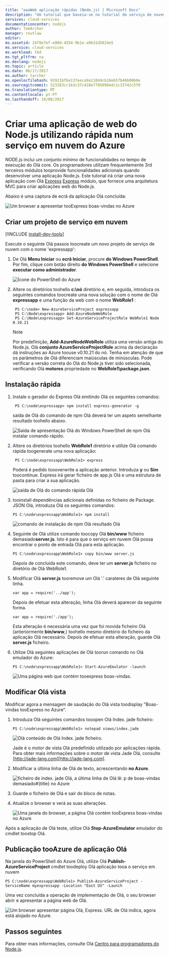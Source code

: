 ```yaml
---
title: "aaaWeb aplicação rápidas (Node.js) | Microsoft Docs"
description: "Um tutorial que baseia-se no tutorial de serviço de nuvem Olá e demonstra como toouse Olá módulo rápida."
services: cloud-services
documentationcenter: nodejs
author: TomArcher
manager: routlaw
editor: 
ms.assetid: 24f8e7ef-e90d-4554-9b1e-a9b31d5824e5
ms.service: cloud-services
ms.workload: tbd
ms.tgt_pltfrm: na
ms.devlang: nodejs
ms.topic: article
ms.date: 08/17/2017
ms.author: tarcher
ms.openlocfilehash: 91921bfbe137eeca9a110d4cb18eb57b46b0060e
ms.sourcegitcommit: 523283cc1b3c37c428e77850964dc1c33742c5f0
ms.translationtype: MT
ms.contentlocale: pt-PT
ms.lasthandoff: 10/06/2017
---
```

# <a name="build-a-nodejs-web-application-using-express-on-an-azure-cloud-service"></a>Criar uma aplicação de web do Node.js utilizando rápida num serviço em nuvem do Azure
NODE.js inclui um conjunto mínimo de funcionalidades no tempo de execução do Olá core.
Os programadores utilizam frequentemente 3rd terceiros módulos tooprovide funcionalidades adicionais quando desenvolver uma aplicação Node.js. Este tutorial irá criar uma nova aplicação com Olá [Express] [ Express] módulo, que fornece uma arquitetura MVC para criar aplicações web do Node.js.

Abaixo é uma captura de ecrã da aplicação Olá concluída:

![Um browser a apresentar tooExpress boas-vindas no Azure](./media/cloud-services-nodejs-develop-deploy-express-app/node36.png)

## <a name="create-a-cloud-service-project"></a>Criar um projeto de serviço em nuvem
[!INCLUDE [install-dev-tools](../../includes/install-dev-tools.md)]

Execute o seguinte Olá passos toocreate um novo projeto de serviço de nuvem com o nome 'expressapp':

1. De Olá **Menu Iniciar** ou **ecrã Iniciar**, procure **do Windows PowerShell**. Por fim, clique com botão direito **do Windows PowerShell** e selecione **executar como administrador**.
   
    ![Ícone do PowerShell do Azure](./media/cloud-services-nodejs-develop-deploy-express-app/azure-powershell-start.png)
2. Altere os diretórios toohello **c:\\nó** diretório e, em seguida, introduza os seguintes comandos toocreate uma nova solução com o nome de Olá **expressapp** e uma função da web com o nome **WebRole1** :
   
        PS C:\node> New-AzureServiceProject expressapp
        PS C:\Node\expressapp> Add-AzureNodeWebRole
        PS C:\Node\expressapp> Set-AzureServiceProjectRole WebRole1 Node 0.10.21
   
    > [!NOTE]
    > Por predefinição, **Add-AzureNodeWebRole** utiliza uma versão antiga do Node.js. Olá **conjunto AzureServiceProjectRole** acima da declaração dá instruções ao Azure toouse v0.10.21 do nó.  Tenha em atenção de que os parâmetros de Olá diferenciam maiúsculas de minúsculas.  Pode verificar a versão correta do Olá do Node.js tiver sido selecionada, verificando Olá **motores** propriedade no **WebRole1\package.json**.
    > 
    > 

## <a name="install-express"></a>Instalação rápida
1. Instale o gerador do Express Olá emitindo Olá os seguintes comandos:
   
        PS C:\node\expressapp> npm install express-generator -g
   
    saída de Olá do comando de npm Olá deverá ter um aspeto semelhante resultado toohello abaixo. 
   
    ![Saída de apresentação Olá do Windows PowerShell de npm Olá instalar comando rápido.](./media/cloud-services-nodejs-develop-deploy-express-app/express-g.png)
2. Altere os diretórios toohello **WebRole1** diretório e utilize Olá comando rápida toogenerate uma nova aplicação:
   
        PS C:\node\expressapp\WebRole1> express
   
    Poderá é pedido toooverwrite a aplicação anterior. Introduza **y** ou **Sim** toocontinue. Express irá gerar ficheiro de app.js Olá e uma estrutura de pasta para criar a sua aplicação.
   
    ![saída de Olá do comando rápida Olá](./media/cloud-services-nodejs-develop-deploy-express-app/node23.png)
3. tooinstall dependências adicionais definidas no ficheiro de Package. JSON Olá, introduza Olá os seguintes comandos:
   
       PS C:\node\expressapp\WebRole1> npm install
   
   ![comando de instalação de npm Olá resultado Olá](./media/cloud-services-nodejs-develop-deploy-express-app/node26.png)
4. Seguinte de Olá utilize comando toocopy Olá **bin/www** ficheiro demasiado**server.js**. Isto é para que o serviço em nuvem Olá possa encontrar o ponto de entrada Olá para esta aplicação.
   
       PS C:\node\expressapp\WebRole1> copy bin/www server.js
   
   Depois de concluída este comando, deve ter um **server.js** ficheiro no diretório de Olá WebRole1.
5. Modificar Olá **server.js** tooremove um Olá '.' carateres de Olá seguinte linha.
   
       var app = require('../app');
   
   Depois de efetuar esta alteração, linha Olá deverá aparecer da seguinte forma.
   
       var app = require('./app');
   
   Esta alteração é necessária uma vez que foi movida ficheiro Olá (anteriormente **bin/www**,) toohello mesmo diretório do ficheiro da aplicação Olá necessário. Depois de efetuar esta alteração, guarde Olá **server.js** ficheiro.
6. Utilize Olá seguintes aplicações de Olá toorun comando no Olá emulador do Azure:
   
       PS C:\node\expressapp\WebRole1> Start-AzureEmulator -launch
   
    ![Uma página web que contém tooexpress boas-vindas.](./media/cloud-services-nodejs-develop-deploy-express-app/node28.png)

## <a name="modifying-hello-view"></a>Modificar Olá vista
Modificar agora a mensagem de saudação do Olá vista toodisplay "Boas-vindas tooExpress no Azure".

1. Introduza Olá seguintes comandos tooopen Olá Index. jade ficheiro:
   
       PS C:\node\expressapp\WebRole1> notepad views/index.jade
   
   ![Olá conteúdo de Olá Index. jade ficheiro.](./media/cloud-services-nodejs-develop-deploy-express-app/getting-started-19.png)
   
   Jade é o motor de vista Olá predefinido utilizado por aplicações rápida. Para obter mais informações sobre o motor de vista Jade Olá, consulte [http://jade-lang.com][http://jade-lang.com].
2. Modificar a última linha de Olá de texto, acrescentando **no Azure**.
   
   ![ficheiro de index. jade Olá, a última linha de Olá lê: p de boas-vindas demasiado\#{title} no Azure](./media/cloud-services-nodejs-develop-deploy-express-app/node31.png)
3. Guarde o ficheiro de Olá e sair do bloco de notas.
4. Atualize o browser e verá as suas alterações.
   
   ![Uma janela do browser, a página Olá contém tooExpress boas-vindas no Azure](./media/cloud-services-nodejs-develop-deploy-express-app/node32.png)

Após a aplicação de Olá teste, utilize Olá **Stop-AzureEmulator** emulador do cmdlet toostop Olá.

## <a name="publishing-hello-application-tooazure"></a>Publicação tooAzure de aplicação Olá
Na janela do PowerShell do Azure Olá, utilize Olá **Publish-AzureServiceProject** cmdlet toodeploy Olá aplicação tooa o serviço em nuvem

    PS C:\node\expressapp\WebRole1> Publish-AzureServiceProject -ServiceName myexpressapp -Location "East US" -Launch

Uma vez concluída a operação de implementação de Olá, o seu browser abrir e apresentar a página web de Olá.

![Um browser apresentar página Olá, Express. URL de Olá indica, agora está alojado no Azure.](./media/cloud-services-nodejs-develop-deploy-express-app/node36.png)

## <a name="next-steps"></a>Passos seguintes
Para obter mais informações, consulte Olá [Centro para programadores do Node.js](/develop/nodejs/).

[Node.js Web Application]: http://www.windowsazure.com/develop/nodejs/tutorials/getting-started/
[Express]: http://expressjs.com/
[http://jade-lang.com]: http://jade-lang.com


